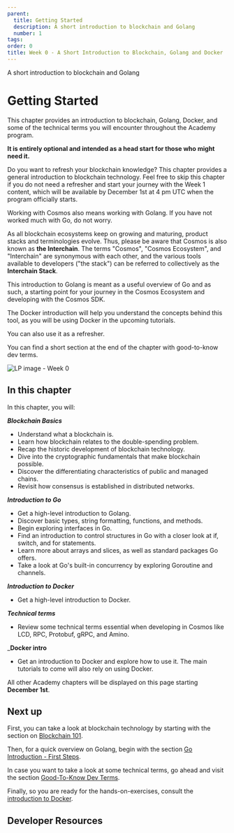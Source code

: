 ```yaml
---
parent:
  title: Getting Started
  description: A short introduction to blockchain and Golang
  number: 1
tags:
order: 0
title: Week 0 - A Short Introduction to Blockchain, Golang and Docker
---
```


<div class="tm-overline tm-rf-1 tm-lh-title tm-medium tm-muted">A short introduction to blockchain and Golang</div>
<h1 class="mt-4 mb-6">Getting Started</h1>

This chapter provides an introduction to blockchain, Golang, Docker, and some of the technical terms you will encounter throughout the Academy program. 

<HighlightBox type="info">

**It is entirely optional and intended as a head start for those who might need it.**

</HighlightBox>

Do you want to refresh your blockchain knowledge? This chapter provides a general introduction to blockchain technology. Feel free to skip this chapter if you do not need a refresher and start your journey with the Week 1 content, which will be available by December 1st at 4 pm UTC when the program officially starts.

Working with Cosmos also means working with Golang. If you have not worked much with Go, do not worry.

<HighlightBox type="info">

As all blockchain ecosystems keep on growing and maturing, product stacks and terminologies evolve. Thus, please be aware that Cosmos is also known as **the Interchain**. The terms "Cosmos", "Cosmos Ecosystem", and "Interchain" are synonymous with each other, and the various tools available to developers ("the stack") can be referred to collectively as the **Interchain Stack**.

</HighlightBox>

This introduction to Golang is meant as a useful overview of Go and as such, a starting point for your journey in the Cosmos Ecosystem and developing with the Cosmos SDK.

The Docker introduction will help you understand the concepts behind this tool, as you will be using Docker in the upcoming tutorials.

<HighlightBox type="tip">

You can also use it as a refresher.

</HighlightBox>

You can find a short section at the end of the chapter with good-to-know dev terms.

![LP image - Week 0](/planets-large.svg)

## In this chapter

<HighlightBox type="learning">

In this chapter, you will:

_**Blockchain Basics**_

* Understand what a blockchain is.
* Learn how blockchain relates to the double-spending problem.
* Recap the historic development of blockchain technology.
* Dive into the cryptographic fundamentals that make blockchain possible.
* Discover the differentiating characteristics of public and managed chains.
* Revisit how consensus is established in distributed networks.

_**Introduction to Go**_

* Get a high-level introduction to Golang.
* Discover basic types, string formatting, functions, and methods.
* Begin exploring interfaces in Go.
* Find an introduction to control structures in Go with a closer look at if, switch, and for statements.
* Learn more about arrays and slices, as well as standard packages Go offers.
* Take a look at Go's built-in concurrency by exploring Goroutine and channels.

_**Introduction to Docker**_

* Get a high-level introduction to Docker.

_**Technical terms**_

* Review some technical terms essential when developing in Cosmos like LCD, RPC, Protobuf, gRPC, and Amino.
  
_**Docker intro**
  
* Get an introduction to Docker and explore how to use it. The main tutorials to come will also rely on using Docker.

</HighlightBox>

<HighlightBox type="info">

All other Academy chapters will be displayed on this page starting **December 1st**.

</HighlightBox>

## Next up

First, you can take a look at blockchain technology by starting with the section on [Blockchain 101](/ida-course/0-blockchain-basics/1-blockchain.md).

Then, for a quick overview on Golang, begin with the section [Go Introduction - First Steps](/tutorials/4-golang-intro/1-install.md).

In case you want to take a look at some technical terms, go ahead and visit the section [Good-To-Know Dev Terms](/tutorials/1-tech-terms/index.md).

Finally, so you are ready for the hands-on-exercises, consult the [introduction to Docker](tutorials/5-docker-intro/).

## Developer Resources

<div v-for="resource in $themeConfig.resources">
  <Resource
    :title="resource.title"
    :description="resource.description"
    :links="resource.links"
    :image="resource.image"
    :large="true"
  />
  <br/>
</div>

